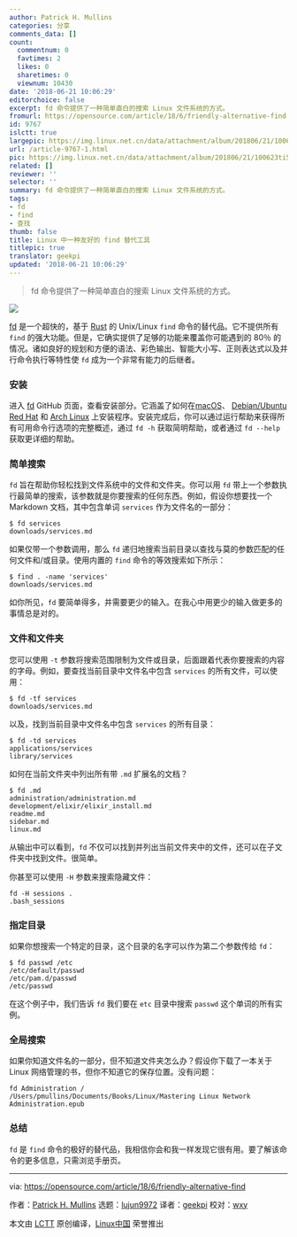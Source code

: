```yaml
---
author: Patrick H. Mullins
categories: 分享
comments_data: []
count:
  commentnum: 0
  favtimes: 2
  likes: 0
  sharetimes: 0
  viewnum: 10430
date: '2018-06-21 10:06:29'
editorchoice: false
excerpt: fd 命令提供了一种简单直白的搜索 Linux 文件系统的方式。
fromurl: https://opensource.com/article/18/6/friendly-alternative-find
id: 9767
islctt: true
largepic: https://img.linux.net.cn/data/attachment/album/201806/21/100623ti556k1bjomgkc64.jpg
url: /article-9767-1.html
pic: https://img.linux.net.cn/data/attachment/album/201806/21/100623ti556k1bjomgkc64.jpg.thumb.jpg
related: []
reviewer: ''
selector: ''
summary: fd 命令提供了一种简单直白的搜索 Linux 文件系统的方式。
tags:
- fd
- find
- 查找
thumb: false
title: Linux 中一种友好的 find 替代工具
titlepic: true
translator: geekpi
updated: '2018-06-21 10:06:29'
---
```



> 
> fd 命令提供了一种简单直白的搜索 Linux 文件系统的方式。
> 
> 
> 


![](/data/attachment/album/201806/21/100623ti556k1bjomgkc64.jpg)


[fd](https://github.com/sharkdp/fd) 是一个超快的，基于 [Rust](https://www.rust-lang.org/en-US/) 的 Unix/Linux `find` 命令的替代品。它不提供所有 `find` 的强大功能。但是，它确实提供了足够的功能来覆盖你可能遇到的 80％ 的情况。诸如良好的规划和方便的语法、彩色输出、智能大小写、正则表达式以及并行命令执行等特性使 `fd` 成为一个非常有能力的后继者。


### 安装


进入 [fd](https://github.com/sharkdp/fd) GitHub 页面，查看安装部分。它涵盖了如何在[macOS](https://en.wikipedia.org/wiki/MacOS)、 [Debian/Ubuntu](https://www.ubuntu.com/community/debian) [Red Hat](https://www.redhat.com/en) 和 [Arch Linux](https://www.archlinux.org/) 上安装程序。安装完成后，你可以通过运行帮助来获得所有可用命令行选项的完整概述，通过 `fd -h` 获取简明帮助，或者通过 `fd --help` 获取更详细的帮助。


### 简单搜索


`fd` 旨在帮助你轻松找到文件系统中的文件和文件夹。你可以用 `fd` 带上一个参数执行最简单的搜索，该参数就是你要搜索的任何东西。例如，假设你想要找一个 Markdown 文档，其中包含单词 `services` 作为文件名的一部分：



```
$ fd services
downloads/services.md

```

如果仅带一个参数调用，那么 `fd` 递归地搜索当前目录以查找与莫的参数匹配的任何文件和/或目录。使用内置的 `find` 命令的等效搜索如下所示：



```
$ find . -name 'services'
downloads/services.md

```

如你所见，`fd` 要简单得多，并需要更少的输入。在我心中用更少的输入做更多的事情总是对的。


### 文件和文件夹


您可以使用 `-t` 参数将搜索范围限制为文件或目录，后面跟着代表你要搜索的内容的字母。例如，要查找当前目录中文件名中包含 `services` 的所有文件，可以使用：



```
$ fd -tf services
downloads/services.md

```

以及，找到当前目录中文件名中包含 `services` 的所有目录：



```
$ fd -td services
applications/services
library/services

```

如何在当前文件夹中列出所有带 `.md` 扩展名的文档？



```
$ fd .md
administration/administration.md
development/elixir/elixir_install.md
readme.md
sidebar.md
linux.md

```

从输出中可以看到，`fd` 不仅可以找到并列出当前文件夹中的文件，还可以在子文件夹中找到文件。很简单。


你甚至可以使用 `-H` 参数来搜索隐藏文件：



```
fd -H sessions .
.bash_sessions

```

### 指定目录


如果你想搜索一个特定的目录，这个目录的名字可以作为第二个参数传给 `fd`：



```
$ fd passwd /etc
/etc/default/passwd
/etc/pam.d/passwd
/etc/passwd

```

在这个例子中，我们告诉 `fd` 我们要在 `etc` 目录中搜索 `passwd` 这个单词的所有实例。


### 全局搜索


如果你知道文件名的一部分，但不知道文件夹怎么办？假设你下载了一本关于 Linux 网络管理的书，但你不知道它的保存位置。没有问题：



```
fd Administration /
/Users/pmullins/Documents/Books/Linux/Mastering Linux Network Administration.epub

```

### 总结


`fd` 是 `find` 命令的极好的替代品，我相信你会和我一样发现它很有用。要了解该命令的更多信息，只需浏览手册页。




---


via: <https://opensource.com/article/18/6/friendly-alternative-find>


作者：[Patrick H. Mullins](https://opensource.com/users/pmullins) 选题：[lujun9972](https://github.com/lujun9972) 译者：[geekpi](https://github.com/geekpi) 校对：[wxy](https://github.com/wxy)


本文由 [LCTT](https://github.com/LCTT/TranslateProject) 原创编译，[Linux中国](https://linux.cn/) 荣誉推出